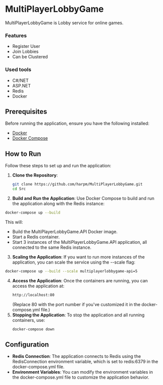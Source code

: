 # MultiPlayerLobbyGame

MultiPlayerLobbyGame is Lobby service for online games.
### Features
  - Register User
  - Join Lobbies
  - Can be Clustered
### Used tools
  - C#/NET
  - ASP.NET
  - Redis
  - Docker

## Prerequisites

Before running the application, ensure you have the following installed:

- [Docker](https://docs.docker.com/get-docker/)
- [Docker Compose](https://docs.docker.com/compose/install/)

## How to Run

Follow these steps to set up and run the application:

1. **Clone the Repository**:
   ```bash
   git clone https://github.com/harpm/MultiPlayerLobbyGame.git
   cd Src
   ```
2.  **Build and Run the Application**:
Use Docker Compose to build and run the application along with the Redis instance:
  ```bash
  docker-compose up --build
  ```
This will:
  - Build the MultiPlayerLobbyGame.API Docker image.
  - Start a Redis container.
  - Start 3 instances of the MultiPlayerLobbyGame.API application, all connected to the same Redis instance.

3. **Scaling the Application**:
  If you want to run more instances of the application, you can scale the service using the --scale flag:
  ```bash
  docker-compose up --build --scale multiplayerlobbygame-api=5
  ```
4. **Access the Application**:
   Once the containers are running, you can access the application at:
   ```bash
   http://localhost:80
   ```
   (Replace 80 with the port number if you've customized it in the docker-compose.yml file.)
5. **Stopping the Application**:
   To stop the application and all running containers, use:
   ```bash
   docker-compose down
   ```
## Configuration
  - **Redis Connection**: The application connects to Redis using the RedisConnection environment variable, which is set to redis:6379 in the docker-compose.yml file.
  - **Environment Variables**: You can modify the environment variables in the docker-compose.yml file to customize the application behavior.

